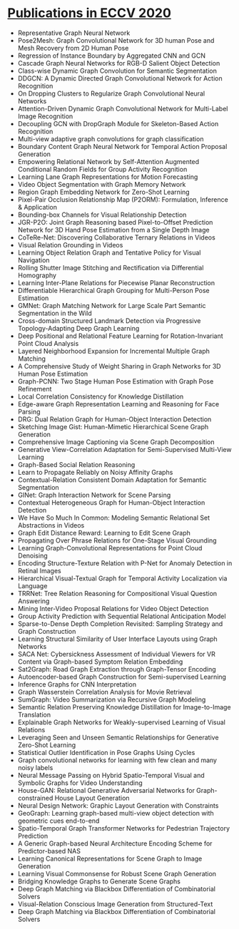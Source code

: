 # [Publications in ECCV 2020](https://eccv2020.eu/accepted-papers/)



- Representative Graph Neural Network
- Pose2Mesh: Graph Convolutional Network for 3D human Pose and Mesh Recovery from 2D Human Pose
- Regression of Instance Boundary by Aggregated CNN and GCN
- Cascade Graph Neural Networks for RGB-D Salient Object Detection
- Class-wise Dynamic Graph Convolution for Semantic Segmentation
- DDGCN: A Dynamic Directed Graph Convolutional Network for Action Recognition
- On Dropping Clusters to Regularize Graph Convolutional Neural Networks
- Attention-Driven Dynamic Graph Convolutional Network for Multi-Label Image Recognition
- Decoupling GCN with DropGraph Module for Skeleton-Based Action Recognition
- Multi-view adaptive graph convolutions for graph classification
- Boundary Content Graph Neural Network for Temporal Action Proposal Generation
- Empowering Relational Network by Self-Attention Augmented Conditional Random Fields for Group Activity Recognition
- Learning Lane Graph Representations for Motion Forecasting
- Video Object Segmentation with Graph Memory Network
- Region Graph Embedding Network for Zero-Shot Learning
- Pixel-Pair Occlusion Relationship Map (P2ORM): Formulation, Inference & Application
- Bounding-box Channels for Visual Relationship Detection
- JGR-P2O: Joint Graph Reasoning based Pixel-to-Offset Prediction Network for 3D Hand Pose Estimation from a Single Depth Image
- CoTeRe-Net: Discovering Collaborative Ternary Relations in Videos
- Visual Relation Grounding in Videos
- Learning Object Relation Graph and Tentative Policy for Visual Navigation
- Rolling Shutter Image Stitching and Rectification via Differential Homography
- Learning Inter-Plane Relations for Piecewise Planar Reconstruction
- Differentiable Hierarchical Graph Grouping for Multi-Person Pose Estimation
- GMNet: Graph Matching Network for Large Scale Part Semantic Segmentation in the Wild
- Cross-domain Structured Landmark Detection via Progressive Topology-Adapting Deep Graph Learning
- Deep Positional and Relational Feature Learning for Rotation-Invariant Point Cloud Analysis
- Layered Neighborhood Expansion for Incremental Multiple Graph Matching
- A Comprehensive Study of Weight Sharing in Graph Networks for 3D Human Pose Estimation
- Graph-PCNN: Two Stage Human Pose Estimation with Graph Pose Refinement
- Local Correlation Consistency for Knowledge Distillation
- Edge-aware Graph Representation Learning and Reasoning for Face Parsing
- DRG: Dual Relation Graph for Human-Object Interaction Detection
- Sketching Image Gist: Human-Mimetic Hierarchical Scene Graph Generation
- Comprehensive Image Captioning via Scene Graph Decomposition
- Generative View-Correlation Adaptation for Semi-Supervised Multi-View Learning
- Graph-Based Social Relation Reasoning
- Learn to Propagate Reliably on Noisy Affinity Graphs
- Contextual-Relation Consistent Domain Adaptation for Semantic Segmentation
- GINet: Graph Interaction Network for Scene Parsing
- Contextual Heterogeneous Graph for Human-Object Interaction Detection
- We Have So Much In Common: Modeling Semantic Relational Set Abstractions in Videos
- Graph Edit Distance Reward: Learning to Edit Scene Graph
- Propagating Over Phrase Relations for One-Stage Visual Grounding
- Learning Graph-Convolutional Representations for Point Cloud Denoising
- Encoding Structure-Texture Relation with P-Net for Anomaly Detection in Retinal Images
- Hierarchical Visual-Textual Graph for Temporal Activity Localization via Language
- TRRNet: Tree Relation Reasoning for Compositional Visual Question Answering
- Mining Inter-Video Proposal Relations for Video Object Detection
- Group Activity Prediction with Sequential Relational Anticipation Model
- Sparse-to-Dense Depth Completion Revisited: Sampling Strategy and Graph Construction
- Learning Structural Similarity of User Interface Layouts using Graph Networks
- SACA Net: Cybersickness Assessment of Individual Viewers for VR Content via Graph-based Symptom Relation Embedding
- Sat2Graph: Road Graph Extraction through Graph-Tensor Encoding
- Autoencoder-based Graph Construction for Semi-supervised Learning
- Inference Graphs for CNN Interpretation
- Graph Wasserstein Correlation Analysis for Movie Retrieval
- SumGraph: Video Summarization via Recursive Graph Modeling
- Semantic Relation Preserving Knowledge Distillation for Image-to-Image Translation
- Explainable Graph Networks for Weakly-supervised Learning of Visual Relations
- Leveraging Seen and Unseen Semantic Relationships for Generative Zero-Shot Learning
- Statistical Outlier Identification in Pose Graphs Using Cycles
- Graph convolutional networks for learning with few clean and many noisy labels
- Neural Message Passing on Hybrid Spatio-Temporal Visual and Symbolic Graphs for Video Understanding
- House-GAN: Relational Generative Adversarial Networks for Graph-constrained House Layout Generation
- Neural Design Network: Graphic Layout Generation with Constraints
- GeoGraph: Learning graph-based multi-view object detection with geometric cues end-to-end
- Spatio-Temporal Graph Transformer Networks for Pedestrian Trajectory Prediction
- A Generic Graph-based Neural Architecture Encoding Scheme for Predictor-based NAS
- Learning Canonical Representations for Scene Graph to Image Generation
- Learning Visual Commonsense for Robust Scene Graph Generation
- Bridging Knowledge Graphs to Generate Scene Graphs
- Deep Graph Matching via Blackbox Differentiation of Combinatorial Solvers
- Visual-Relation Conscious Image Generation from Structured-Text
- Deep Graph Matching via Blackbox Differentiation of Combinatorial Solvers
